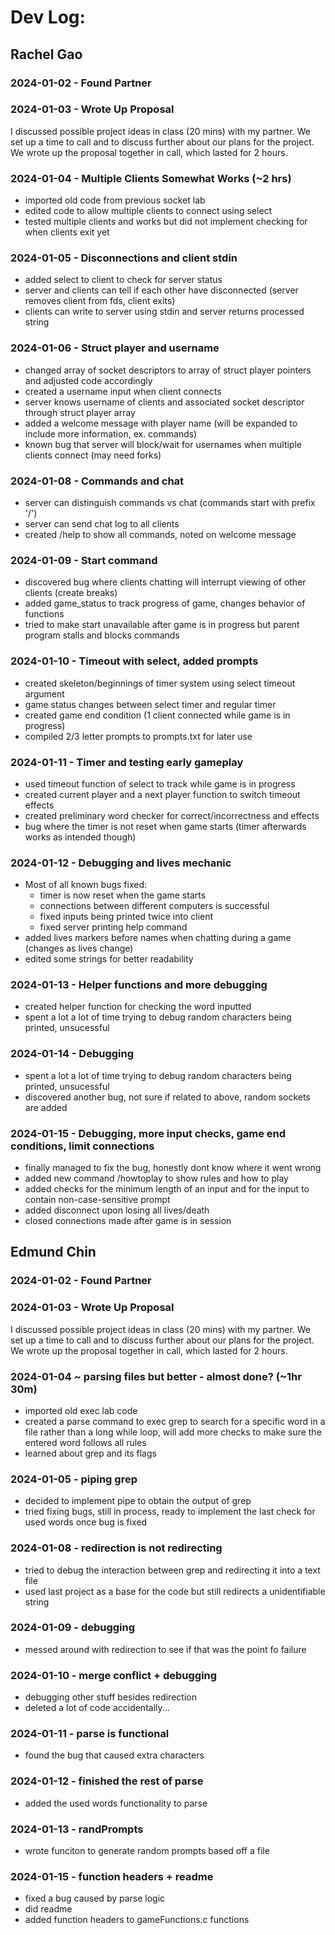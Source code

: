 # Dev Log:

## Rachel Gao

### 2024-01-02 - Found Partner

### 2024-01-03 - Wrote Up Proposal
I discussed possible project ideas in class (20 mins) with my partner. We set up a time to call and to discuss further about our plans for the project. We wrote up the proposal together in call, which lasted for 2 hours.

### 2024-01-04 - Multiple Clients Somewhat Works (~2 hrs)
- imported old code from previous socket lab
- edited code to allow multiple clients to connect using select
- tested multiple clients and works but did not implement checking for when clients exit yet

### 2024-01-05 - Disconnections and client stdin
- added select to client to check for server status
- server and clients can tell if each other have disconnected (server removes client from fds, client exits)
- clients can write to server using stdin and server returns processed string

### 2024-01-06 - Struct player and username
- changed array of socket descriptors to array of struct player pointers and adjusted code accordingly
- created a username input when client connects
- server knows username of clients and associated socket descriptor through struct player array
- added a welcome message with player name (will be expanded to include more information, ex. commands)
- known bug that server will block/wait for usernames when multiple clients connect (may need forks)

### 2024-01-08 - Commands and chat
- server can distinguish commands vs chat (commands start with prefix '/')
- server can send chat log to all clients
- created /help to show all commands, noted on welcome message

### 2024-01-09 - Start command
- discovered bug where clients chatting will interrupt viewing of other clients (create breaks)
- added game_status to track progress of game, changes behavior of functions
- tried to make start unavailable after game is in progress but parent program stalls and blocks commands

### 2024-01-10 - Timeout with select, added prompts
- created skeleton/beginnings of timer system using select timeout argument
- game status changes between select timer and regular timer
- created game end condition (1 client connected while game is in progress)
- compiled 2/3 letter prompts to prompts.txt for later use

### 2024-01-11 - Timer and testing early gameplay
- used timeout function of select to track while game is in progress
- created current player and a next player function to switch timeout effects
- created preliminary word checker for correct/incorrectness and effects
- bug where the timer is not reset when game starts (timer afterwards works as intended though)

### 2024-01-12 - Debugging and lives mechanic
- Most of all known bugs fixed:
  - timer is now reset when the game starts
  - connections between different computers is successful
  - fixed inputs being printed twice into client
  - fixed server printing help command
- added lives markers before names when chatting during a game (changes as lives change)
- edited some strings for better readability

### 2024-01-13 - Helper functions and more debugging
- created helper function for checking the word inputted
- spent a lot a lot of time trying to debug random characters being printed, unsucessful
  
### 2024-01-14 - Debugging
- spent a lot a lot of time trying to debug random characters being printed, unsucessful
- discovered another bug, not sure if related to above, random sockets are added

### 2024-01-15 - Debugging, more input checks, game end conditions, limit connections
- finally managed to fix the bug, honestly dont know where it went wrong
- added new command /howtoplay to show rules and how to play
- added checks for the minimum length of an input and for the input to contain non-case-sensitive prompt
- added disconnect upon losing all lives/death
- closed connections made after game is in session

## Edmund Chin

### 2024-01-02 - Found Partner

### 2024-01-03 - Wrote Up Proposal
I discussed possible project ideas in class (20 mins) with my partner. We set up a time to call and to discuss further about our plans for the project. We wrote up the proposal together in call, which lasted for 2 hours.

### 2024-01-04 ~ parsing files but better - almost done? (~1hr 30m)
- imported old exec lab code
- created a parse command to exec grep to search for a specific word in a file rather than a long while loop, will add more checks to make sure the entered word follows all rules
- learned about grep and its flags

### 2024-01-05 - piping grep
- decided to implement pipe to obtain the output of grep
- tried fixing bugs, still in process, ready to implement the last check for used words once bug is fixed

### 2024-01-08 - redirection is not redirecting
- tried to debug the interaction between grep and redirecting it into a text file
- used last project as a base for the code but still redirects a unidentifiable string
### 2024-01-09 - debugging
- messed around with redirection to see if that was the point fo failure
### 2024-01-10 - merge conflict + debugging
- debugging other stuff besides redirection
- deleted a lot of code accidentally...
### 2024-01-11 - parse is functional
- found the bug that caused extra characters 
### 2024-01-12 - finished the rest of parse
- added the used words functionality to parse
### 2024-01-13 - randPrompts
- wrote funciton to generate random prompts based off a file
### 2024-01-15 - function headers + readme
- fixed a bug caused by parse logic
- did readme
- added function headers to gameFunctions.c functions
